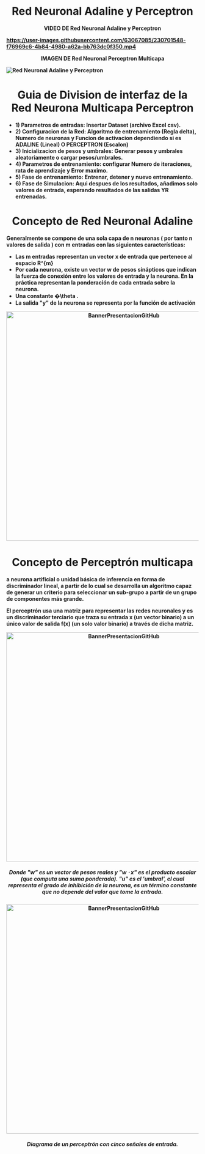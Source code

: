 <h1 align="center">Red Neuronal Adaline y Perceptron</h1>

<p align="center"><strong>VIDEO DE Red Neuronal Adaline y Perceptron</</strong></p>

https://user-images.githubusercontent.com/63067085/230701548-f76969c6-4b84-4980-a62a-bb763dc0f350.mp4

<p align="center"><strong>IMAGEN DE Red Neuronal Perceptron Multicapa</</strong></p>

![Red Neuronal Adaline y Perceptron](https://user-images.githubusercontent.com/63067085/230701876-65b70baf-9083-41ba-b3a3-62efa8411c5e.jpeg)

<h1 align="center">Guia de Division de interfaz de la Red Neurona Multicapa Perceptron</h1>
<p>
  <ul>
    <li>1) Parametros de entradas: Insertar Dataset (archivo Excel csv).</li>
    <li>2) Configuracion de la Red: Algoritmo de entrenamiento (Regla delta), Numero de neuronas y Funcion de activacion dependiendo si es ADALINE (Lineal) O PERCEPTRON (Escalon)</li>
    <li>3) Inicializacion de pesos y umbrales: Generar pesos y umbrales aleatoriamente o cargar pesos/umbrales.</li>
    <li>4) Parametros de entrenamiento: configurar Numero de iteraciones, rata de aprendizaje y Error maximo.</li>
    <li>5) Fase de entrenamiento: Entrenar, detener y nuevo entrenamiento.</li>
    <li>6) Fase de Simulacion: Aqui despues de los resultados, añadimos solo valores de entrada, esperando resultados de las salidas YR entrenadas.</li>
  </ul>
</p>

<h1 align="center">Concepto de Red Neuronal Adaline</h1>
<p>
Generalmente se compone de una sola capa de n neuronas ( por tanto n valores de salida ) con m entradas con las siguientes características:
  <ul>
    <li>Las m entradas representan un vector x de entrada que pertenece al espacio R^{m}</li>
    <li>Por cada neurona, existe un vector w de pesos sinápticos que indican la fuerza de conexión entre los valores de entrada y la neurona. En la práctica representan la ponderación de cada entrada sobre la neurona.</li>
    <li>Una constante �\theta .</li>
    <li>La salida "y" de la neurona se representa por la función de activación</li>
  </ul>
</p>

<p align="center">
  <img width="600" src="https://user-images.githubusercontent.com/63067085/230702609-c0922234-a824-4166-b8aa-e123cf188e46.PNG" alt="BannerPresentacionGitHub">
</p>

<h1 align="center">Concepto de Perceptrón multicapa</h1>
<p>
  a neurona artificial o unidad básica de inferencia en forma de discriminador lineal, a partir de lo cual se desarrolla un algoritmo capaz de generar un criterio para seleccionar un sub-grupo a partir de un grupo de componentes más grande.
</p>
<p>
  El perceptrón usa una matriz para representar las redes neuronales y es un discriminador terciario que traza su entrada x (un vector binario) a un único valor de salida f(x) (un solo valor binario) a través de dicha matriz.
</p>

<p align="center">
  <img width="600" src="https://user-images.githubusercontent.com/63067085/230702715-e7d9591b-cd2e-47a8-983b-7b3ebd701ec4.PNG" alt="BannerPresentacionGitHub">
</p>
<h5 align="center">Donde "w" es un vector de pesos reales y "w ⋅ x" es el producto escalar (que computa una suma ponderada). "u" es el 'umbral', el cual representa el grado de inhibición de la neurona, es un término constante que no depende del valor que tome la entrada.</h5>

<p align="center">
  <img width="600" src="https://upload.wikimedia.org/wikipedia/commons/thumb/b/b0/Perceptr%C3%B3n_5_unidades.svg/1920px-Perceptr%C3%B3n_5_unidades.svg.png" alt="BannerPresentacionGitHub">
</p>
<h5 align="center">Diagrama de un perceptrón con cinco señales de entrada.</h5>
